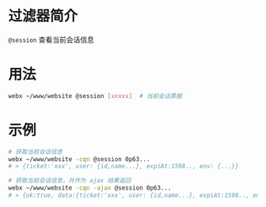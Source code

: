 # 过滤器简介

`@session` 查看当前会话信息
    

# 用法

```bash
webx ~/www/website @session [xxxxx]  # 当前会话票据
```

# 示例

```bash
# 获取当前会话信息
webx ~/www/website -cqn @session 0p63...
# > {ticket:'xxx', user: {id,name...}, expiAt:1598.., env: {...}}

# 获取当前会话信息，并作为 ajax 结果返回
webx ~/www/website -cqn -ajax @session 0p63...
# > {ok:true, data:{ticket:'xxx', user: {id,name...}, expiAt:1598.., env: {...}}}
```